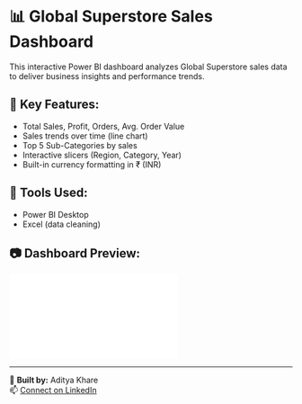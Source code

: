 # 📊 Global Superstore Sales Dashboard

This interactive Power BI dashboard analyzes Global Superstore sales data to deliver business insights and performance trends.

## 📌 Key Features:
- Total Sales, Profit, Orders, Avg. Order Value
- Sales trends over time (line chart)
- Top 5 Sub-Categories by sales
- Interactive slicers (Region, Category, Year)
- Built-in currency formatting in ₹ (INR)

## 🧰 Tools Used:
- Power BI Desktop
- Excel (data cleaning)

## 📷 Dashboard Preview:
![Dashboard Preview](Global_Superstore_Sales_Dashboard.pdf)

---

🔧 **Built by:** Aditya Khare  
📫 [Connect on LinkedIn](https://www.linkedin.com/in/aditya-khare-129476209/)
